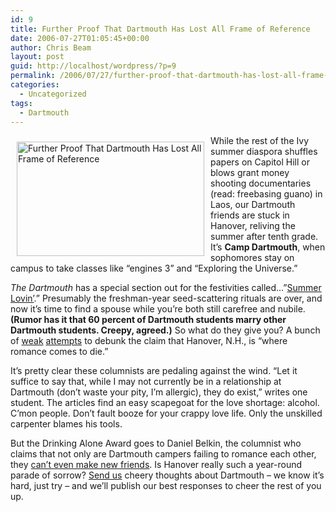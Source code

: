 ```yaml
---
id: 9
title: Further Proof That Dartmouth Has Lost All Frame of Reference
date: 2006-07-27T01:05:45+00:00
author: Chris Beam
layout: post
guid: http://localhost/wordpress/?p=9
permalink: /2006/07/27/further-proof-that-dartmouth-has-lost-all-frame-of-reference/
categories:
  - Uncategorized
tags:
  - Dartmouth
---
```

<img src="http://www.ivygateblog.com/wp-content/uploads/2006/07/f4c7e1d837.jpg" border="0" alt="Further Proof That Dartmouth Has Lost All Frame of Reference" hspace="10" vspace="10" width="300" height="183" align="left" />While the rest of the Ivy summer diaspora shuffles papers on Capitol Hill or blows grant money shooting documentaries (read: freebasing guano) in Laos, our Dartmouth friends are stuck in Hanover, reliving the summer after tenth grade. It&#8217;s **Camp Dartmouth**, when sophomores stay on campus to take classes like &#8220;engines 3&#8221; and &#8220;Exploring the Universe.&#8221;

_The Dartmouth_ has a special section out for the festivities called&#8230;&#8221;[Summer Lovin&#8217;](http://www.thedartmouth.com/section.php?section=mirror&date=2006-07-25).&#8221; Presumably the freshman-year seed-scattering rituals are over, and now it&#8217;s time to find a spouse while you&#8217;re both still carefree and nubile. **(Rumor has it that 60 percent of Dartmouth students marry other Dartmouth students. Creepy, agreed.)** So what do they give you? A bunch of [weak](http://www.thedartmouth.com/article.php?aid=2006072005010) [attempts](http://www.thedartmouth.com/article.php?aid=2006072005020) to debunk the claim that Hanover, N.H., is &#8220;where romance comes to die.&#8221;

It&#8217;s pretty clear these columnists are pedaling against the wind. &#8220;Let it suffice to say that, while I may not currently be in a relationship at Dartmouth (don&#8217;t waste your pity, I&#8217;m allergic), they do exist,&#8221; writes one student. The articles find an easy scapegoat for the love shortage: alcohol. C&#8217;mon people. Don&#8217;t fault booze for your crappy love life. Only the unskilled carpenter blames his tools.

But the Drinking Alone Award goes to Daniel Belkin, the columnist who claims that not only are Dartmouth campers failing to romance each other, they [can&#8217;t even make new friends](http://www.thedartmouth.com/article.php?aid=2006072502010). Is Hanover really such a year-round parade of sorrow? [Send us](mailto:tips@ivygateblog.com) cheery thoughts about Dartmouth &#8211; we know it&#8217;s hard, just try &#8211; and we&#8217;ll publish our best responses to cheer the rest of you up.